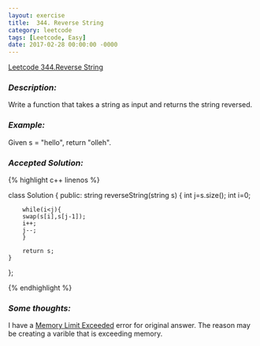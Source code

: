 ```yaml
---
layout: exercise
title:  344. Reverse String
category: leetcode
tags: [Leetcode, Easy]
date: 2017-02-28 00:00:00 -0000
---
```


[Leetcode 344.Reverse String](https://leetcode.com/problems/reverse-string/)

### *Description:*

Write a function that takes a string as input and returns the string reversed.

### *Example:*
Given s = "hello", return "olleh". 

### *Accepted Solution:*
{% highlight c++ linenos %}

class Solution {
public:
    string reverseString(string s) {
        int j=s.size();
        int i=0;
        
        while(i<j){
        swap(s[i],s[j-1]);
        i++;
        j--;
        }
        
        return s;
    }
};

{% endhighlight %}

### *Some thoughts:*
I have a [Memory Limit Exceeded](https://leetcode.com/submissions/detail/94811788/) error for original answer. The reason may be creating a varible that is exceeding memory.